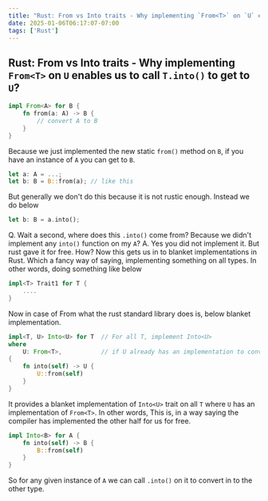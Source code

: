 ```yaml
---
title: "Rust: From vs Into traits - Why implementing `From<T>` on `U` enables us to call `T.into()` to get to `U`"
date: 2025-01-06T06:17:07-07:00
tags: ['Rust']
---
```


## Rust: From vs Into traits - Why implementing `From<T>` on `U` enables us to call `T.into()` to get to `U`?
```rust
impl From<A> for B {
    fn from(a: A) -> B {
        // convert A to B
    }
}
```
Because we just implemented the new static `from()` method on `B`, if you have an instance of `A` you can get to `B`.
```rust
let a: A = ...;
let b: B = B::from(a); // like this
```
But generally we don't do this because it is not rustic enough.
Instead we do below
```rust
let b: B = a.into();
```
Q. Wait a second, where does this `.into()` come from? Because we didn't implement any `into()` function on my `A`?
A. Yes you did not implement it. But rust gave it for free. How?
Now this gets us in to blanket implementations in Rust. Which a fancy way of saying, implementing something on all types. In other words, doing something like below
```rust
impl<T> Trait1 for T {
    ....
}
```
Now in case of From what the rust standard library does is, below blanket implementation.
```rust
impl<T, U> Into<U> for T  // For all T, implement Into<U>
where
    U: From<T>,           // if U already has an implementation to convert to T
{
    fn into(self) -> U {
        U::from(self)
    }
}
```
It provides a blanket implementation of `Into<U>` trait on all `T` where `U` has an implementation of `From<T>`. In other words, This is, in a way saying the compiler has implemented the other half for us for free.
```rust
impl Into<B> for A {
    fn into(self) -> B {
        B::from(self)
    }
}
```
So for any given instance of `A` we can call `.into()` on it to convert in to the other type.
